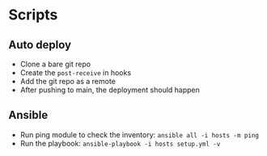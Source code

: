 # Scripts

## Auto deploy
- Clone a bare git repo
- Create the `post-receive` in hooks
- Add the git repo as a remote
- After pushing to main, the deployment should happen

## Ansible

- Run ping module to check the inventory: `ansible all -i hosts -m ping`
- Run the playbook: `ansible-playbook -i hosts setup.yml -v`
